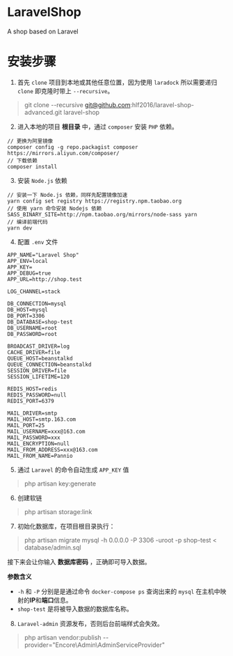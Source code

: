 # LaravelShop
A shop based on Laravel

# 安装步骤
1. 首先 `clone` 项目到本地或其他任意位置，因为使用 `laradock` 所以需要递归 `clone` 即克隆时带上 `--recursive`。
> git clone --recursive git@github.com:hlf2016/laravel-shop-advanced.git laravel-shop
2. 进入本地的项目 **根目录** 中，通过 `composer` 安装 `PHP` 依赖。
```
// 更换为阿里镜像
composer config -g repo.packagist composer https://mirrors.aliyun.com/composer/
// 下载依赖
composer install
```
3. 安装 `Node.js` 依赖
```
// 安装一下 Node.js 依赖，同样先配置镜像加速
yarn config set registry https://registry.npm.taobao.org
// 使用 yarn 命令安装 Nodejs 依赖
SASS_BINARY_SITE=http://npm.taobao.org/mirrors/node-sass yarn
// 编译前端代码
yarn dev
```
4. 配置 `.env` 文件
```
APP_NAME="Laravel Shop"
APP_ENV=local
APP_KEY=
APP_DEBUG=true
APP_URL=http://shop.test

LOG_CHANNEL=stack

DB_CONNECTION=mysql
DB_HOST=mysql
DB_PORT=3306
DB_DATABASE=shop-test
DB_USERNAME=root
DB_PASSWORD=root

BROADCAST_DRIVER=log
CACHE_DRIVER=file
QUEUE_HOST=beanstalkd
QUEUE_CONNECTION=beanstalkd
SESSION_DRIVER=file
SESSION_LIFETIME=120

REDIS_HOST=redis
REDIS_PASSWORD=null
REDIS_PORT=6379

MAIL_DRIVER=smtp
MAIL_HOST=smtp.163.com
MAIL_PORT=25
MAIL_USERNAME=xxx@163.com
MAIL_PASSWORD=xxx
MAIL_ENCRYPTION=null
MAIL_FROM_ADDRESS=xxx@163.com
MAIL_FROM_NAME=Pannio

```
5. 通过 `Laravel` 的命令自动生成 `APP_KEY` 值
> php artisan key:generate

6. 创建软链
> php artisan storage:link

7. 初始化数据库，在项目根目录执行：
> php artisan migrate
> mysql -h 0.0.0.0 -P 3306 -uroot -p shop-test < database/admin.sql

接下来会让你输入 **数据库密码** ，正确即可导入数据。

**参数含义**
* `-h` 和 `-P` 分别是是通过命令 `docker-compose ps` 查询出来的 `mysql` 在主机中映射的**IP**和**端口**信息。
* `shop-test` 是将被导入数据的数据库名称。

8. `Laravel-admin` 资源发布，否则后台前端样式会失效。
> php artisan vendor:publish --provider="Encore\Admin\AdminServiceProvider"
